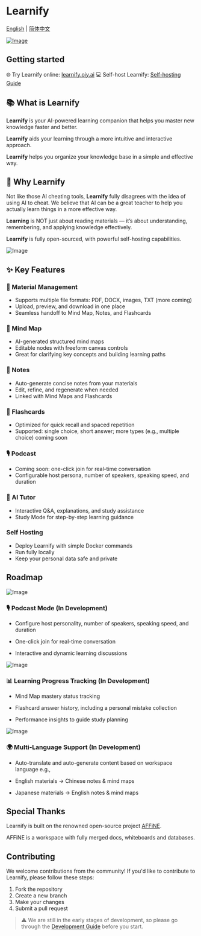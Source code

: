 # Learnify

[English](https://github.com/oiy-ai/learnify) | [简体中文](https://github.com/oiy-ai/learnify/blob/main/README-zh_CN.md)

[![Image](https://github.com/user-attachments/assets/b240fa63-dc21-4850-a207-494b4ea31552)](https://learnify.oiy.ai/)

## Getting started

🌐 Try Learnify online: [learnify.oiy.ai](https://learnify.oiy.ai)
💻 Self-host Learnify: [Self-hosting Guide](https://github.com/oiy-ai/learnify/self-hosting)

## 📚 What is Learnify

**Learnify** is your AI-powered learning companion that helps you master new knowledge faster and better.

**Learnify** aids your learning through a more intuitive and interactive approach.

**Learnify** helps you organize your knowledge base in a simple and effective way.

## 🤔 Why Learnify

Not like those AI cheating tools, **Learnify** fully disagrees with the idea of using AI to cheat. We believe that AI can be a great teacher to help you actually learn things in a more effective way.

**Learning** is NOT just about reading materials — it’s about understanding, remembering, and applying knowledge effectively.

**Learnify** is fully open-sourced, with powerful self-hosting capabilities.

![Image](https://github.com/user-attachments/assets/4dfba16c-5148-4feb-b009-3cb40c58d717)

## ✨ Key Features

### 📕 Material Management

- Supports multiple file formats: PDF, DOCX, images, TXT (more coming)
- Upload, preview, and download in one place
- Seamless handoff to Mind Map, Notes, and Flashcards

### 📘 Mind Map

- AI-generated structured mind maps
- Editable nodes with freeform canvas controls
- Great for clarifying key concepts and building learning paths

### 📓 Notes

- Auto-generate concise notes from your materials
- Edit, refine, and regenerate when needed
- Linked with Mind Maps and Flashcards

### 📙 Flashcards

- Optimized for quick recall and spaced repetition
- Supported: single choice, short answer; more types (e.g., multiple choice) coming soon

### 🎙️ Podcast

- Coming soon: one-click join for real-time conversation
- Configurable host persona, number of speakers, speaking speed, and duration

### 📖 AI Tutor

- Interactive Q&A, explanations, and study assistance
- Study Mode for step-by-step learning guidance

### Self Hosting

- Deploy Learnify with simple Docker commands
- Run fully locally
- Keep your personal data safe and private

## Roadmap

![Image](https://github.com/user-attachments/assets/ffac75c5-d324-4681-a3bf-dc3c870229eb)

### 🎙️ Podcast Mode (In Development)

- Configure host personality, number of speakers, speaking speed, and duration

- One-click join for real-time conversation

- Interactive and dynamic learning discussions

![Image](https://github.com/user-attachments/assets/fde810ac-9469-48d5-b878-fc82f8e91a05)

### 📊 Learning Progress Tracking (In Development)

- Mind Map mastery status tracking

- Flashcard answer history, including a personal mistake collection

- Performance insights to guide study planning

![Image](https://github.com/user-attachments/assets/6c83f205-7be1-44ad-ad1c-5b4439b307bb)

### 🌍 Multi-Language Support (In Development)

- Auto-translate and auto-generate content based on workspace language
  e.g.,

- English materials → Chinese notes & mind maps
- Japanese materials → English notes & mind maps

## Special Thanks

Learnify is built on the renowned open-source project [AFFiNE](https://affine.pro).

AFFiNE is a workspace with fully merged docs, whiteboards and databases.

## Contributing

We welcome contributions from the community! If you'd like to contribute to Learnify, please follow these steps:

1. Fork the repository
2. Create a new branch
3. Make your changes
4. Submit a pull request

> ⚠️ We are still in the early stages of development, so please go through the [Development Guide](https://github.com/oiy-ai/learnify/development-guide) before you start.
